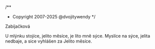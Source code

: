 /**
* Copyright 2007-2025 @dvojitywendy
*/

Zabíjačková

U mlýnku stojíce,
jelito měsíce,
je líto mně sýce.
Myslíce na sýce,
jelita nedbaje, a sice
vyhlášen za Jelito měsíce.
